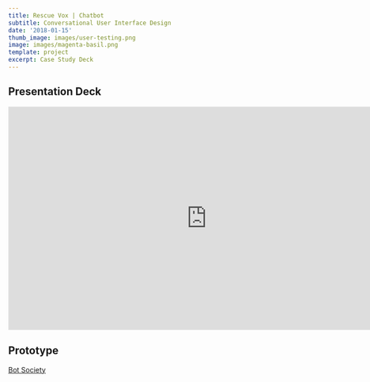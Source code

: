 ```yaml
---
title: Rescue Vox | Chatbot
subtitle: Conversational User Interface Design
date: '2018-01-15'
thumb_image: images/user-testing.png
image: images/magenta-basil.png
template: project
excerpt: Case Study Deck
---
```

## Presentation Deck
<iframe style="border: 1px solid rgba(0, 0, 0, 0.1);" width="800" height="450" src="https://www.figma.com/embed?embed_host=share&url=https%3A%2F%2Fwww.figma.com%2Fproto%2FU3jVdfCX8WJPWcNPRdmlow%2FRescue-Vox-Chatbot%3Fnode-id%3D1%253A339%26viewport%3D878%252C434%252C0.057920780032873154%26scaling%3Dcontain" allowfullscreen></iframe>

## Prototype
[Bot Society](https://app.botsociety.io/2.0/designs/5fd056d41094cb4bbd86535d?m=interactive)
